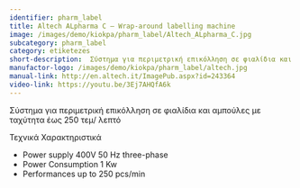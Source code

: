 ```yaml
---
identifier: pharm_label
title: Altech ALpharma C – Wrap-around labelling machine
image: /images/demo/kiokpa/pharm_label/Altech_ALpharma_C.jpg
subcategory: pharm_label
category: etiketezes
short-description:  Σύστημα για περιμετρική επικόλληση σε φιαλίδια και αμπούλες με ταχύτητα έως 250 τεμ/ λεπτό
manufactor-logo: /images/demo/kiokpa/pharm_label/altech.jpg
manual-link: http://en.altech.it/ImagePub.aspx?id=243364
video-link: https://youtu.be/3Ej7AHQfA6k
---
```





 Σύστημα για περιμετρική επικόλληση σε φιαλίδια
και αμπούλες με ταχύτητα έως 250 τεμ/ λεπτό

Τεχνικά Χαρακτηριστικά

* Power supply    400V 50 Hz three-phase
* Power Consumption   1 Kw
* Performances    up to  250 pcs/min